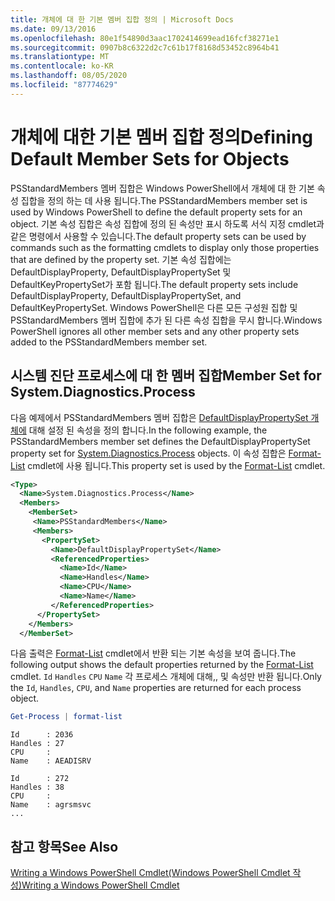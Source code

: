 ```yaml
---
title: 개체에 대 한 기본 멤버 집합 정의 | Microsoft Docs
ms.date: 09/13/2016
ms.openlocfilehash: 80e1f54890d3aac1702414699ead16fcf38271e1
ms.sourcegitcommit: 0907b8c6322d2c7c61b17f8168d53452c8964b41
ms.translationtype: MT
ms.contentlocale: ko-KR
ms.lasthandoff: 08/05/2020
ms.locfileid: "87774629"
---
```

# <a name="defining-default-member-sets-for-objects"></a><span data-ttu-id="1d325-102">개체에 대한 기본 멤버 집합 정의</span><span class="sxs-lookup"><span data-stu-id="1d325-102">Defining Default Member Sets for Objects</span></span>

<span data-ttu-id="1d325-103">PSStandardMembers 멤버 집합은 Windows PowerShell에서 개체에 대 한 기본 속성 집합을 정의 하는 데 사용 됩니다.</span><span class="sxs-lookup"><span data-stu-id="1d325-103">The PSStandardMembers member set is used by Windows PowerShell to define the default property sets for an object.</span></span> <span data-ttu-id="1d325-104">기본 속성 집합은 속성 집합에 정의 된 속성만 표시 하도록 서식 지정 cmdlet과 같은 명령에서 사용할 수 있습니다.</span><span class="sxs-lookup"><span data-stu-id="1d325-104">The default property sets can be used by commands such as the formatting cmdlets to display only those properties that are defined by the property set.</span></span> <span data-ttu-id="1d325-105">기본 속성 집합에는 DefaultDisplayProperty, DefaultDisplayPropertySet 및 DefaultKeyPropertySet가 포함 됩니다.</span><span class="sxs-lookup"><span data-stu-id="1d325-105">The default property sets include DefaultDisplayProperty, DefaultDisplayPropertySet, and DefaultKeyPropertySet.</span></span> <span data-ttu-id="1d325-106">Windows PowerShell은 다른 모든 구성원 집합 및 PSStandardMembers 멤버 집합에 추가 된 다른 속성 집합을 무시 합니다.</span><span class="sxs-lookup"><span data-stu-id="1d325-106">Windows PowerShell ignores all other member sets and any other property sets added to the PSStandardMembers member set.</span></span>

## <a name="member-set-for-systemdiagnosticsprocess"></a><span data-ttu-id="1d325-107">시스템 진단 프로세스에 대 한 멤버 집합</span><span class="sxs-lookup"><span data-stu-id="1d325-107">Member Set for System.Diagnostics.Process</span></span>

<span data-ttu-id="1d325-108">다음 예제에서 PSStandardMembers 멤버 집합은 [DefaultDisplayPropertySet 개체에](/dotnet/api/System.Diagnostics.Process) 대해 설정 된 속성을 정의 합니다.</span><span class="sxs-lookup"><span data-stu-id="1d325-108">In the following example, the PSStandardMembers member set defines the DefaultDisplayPropertySet property set for [System.Diagnostics.Process](/dotnet/api/System.Diagnostics.Process) objects.</span></span> <span data-ttu-id="1d325-109">이 속성 집합은 [Format-List](/powershell/module/Microsoft.PowerShell.Utility/Format-List) cmdlet에 사용 됩니다.</span><span class="sxs-lookup"><span data-stu-id="1d325-109">This property set is used by the [Format-List](/powershell/module/Microsoft.PowerShell.Utility/Format-List) cmdlet.</span></span>

```xml
<Type>
  <Name>System.Diagnostics.Process</Name>
  <Members>
    <MemberSet>
     <Name>PSStandardMembers</Name>
     <Members>
       <PropertySet>
         <Name>DefaultDisplayPropertySet</Name>
         <ReferencedProperties>
           <Name>Id</Name>
           <Name>Handles</Name>
           <Name>CPU</Name>
           <Name>Name</Name>
         </ReferencedProperties>
      </PropertySet>
    </Members>
  </MemberSet>
```

<span data-ttu-id="1d325-110">다음 출력은 [Format-List](/powershell/module/Microsoft.PowerShell.Utility/Format-List) cmdlet에서 반환 되는 기본 속성을 보여 줍니다.</span><span class="sxs-lookup"><span data-stu-id="1d325-110">The following output shows the default properties returned by the [Format-List](/powershell/module/Microsoft.PowerShell.Utility/Format-List) cmdlet.</span></span> <span data-ttu-id="1d325-111">`Id` `Handles` `CPU` `Name` 각 프로세스 개체에 대해,, 및 속성만 반환 됩니다.</span><span class="sxs-lookup"><span data-stu-id="1d325-111">Only the `Id`, `Handles`, `CPU`, and `Name` properties are returned for each process object.</span></span>

```powershell
Get-Process | format-list
```

```output
Id      : 2036
Handles : 27
CPU     :
Name    : AEADISRV

Id      : 272
Handles : 38
CPU     :
Name    : agrsmsvc
...
```

## <a name="see-also"></a><span data-ttu-id="1d325-112">참고 항목</span><span class="sxs-lookup"><span data-stu-id="1d325-112">See Also</span></span>

[<span data-ttu-id="1d325-113">Writing a Windows PowerShell Cmdlet(Windows PowerShell Cmdlet 작성)</span><span class="sxs-lookup"><span data-stu-id="1d325-113">Writing a Windows PowerShell Cmdlet</span></span>](./writing-a-windows-powershell-cmdlet.md)
